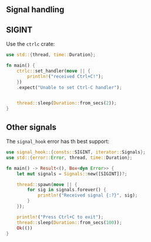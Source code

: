 <section class="slide">

# Signal handling

</section>
<section class="slide">

## SIGINT

Use the `ctrlc` crate:

```rust
use std::{thread, time::Duration};

fn main() {
    ctrlc::set_handler(move || {
        println!("received Ctrl+C!");
    })
    .expect("Unable to set Ctrl-C handler");


    thread::sleep(Duration::from_secs(2));
}
```

</section>
<section class="slide">

## Other signals

The `signal_hook` error has th best support:

```rust
use signal_hook::{consts::SIGINT, iterator::Signals};
use std::{error::Error, thread, time::Duration};

fn main() -> Result<(), Box<dyn Error>> {
    let mut signals = Signals::new([SIGINT])?;

    thread::spawn(move || {
        for sig in signals.forever() {
            println!("Received signal {:?}", sig);
        }
    });

    println!("Press Ctrl+C to exit");
    thread::sleep(Duration::from_secs(100));
    Ok(())
}

```

</section>

